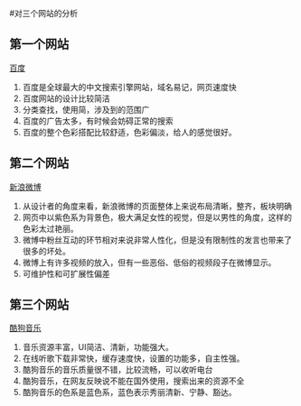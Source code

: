#对三个网站的分析
## 第一个网站
[百度](https://www.baidu.com/)  

1. 百度是全球最大的中文搜索引擎网站，域名易记，网页速度快
2. 百度网站的设计比较简洁
3. 分类查找，使用简，涉及到的范围广
4. 百度的广告太多，有时候会妨碍正常的搜索
5. 百度的整个色彩搭配比较舒适，色彩偏淡，给人的感觉很好。

## 第二个网站
[新浪微博](https://passport.weibo.com/visitor/visitor?entry=miniblog&a=enter&url=http%3A%2F%2Fweibo.com%2F&domain=.weibo.com&sudaref=https%3A%2F%2Fwww.baidu.com%2Flink%3Furl%3DzFt_iJjlucUSQIPBNxWMko2U1z_bzpX_SFpbruuyUXW%26wd%3D%26eqid%3D95478a6f0004a4cc00000003591b01c1&ua=php-sso_sdk_client-0.6.23&_rand=1494942150.9988)  
1. 从设计者的角度来看，新浪微博的页面整体上来说布局清晰，整齐，板块明确
2. 网页中以紫色系为背景色，极大满足女性的视觉，但是以男性的角度，这样的色彩太过艳丽。
3. 微博中粉丝互动的环节相对来说非常人性化，但是没有限制性的发言也带来了很多的坏处。
4. 微博上有许多视频的放入，但有一些恶俗、低俗的视频段子在微博显示。
5. 可维护性和可扩展性偏差

## 第三个网站
[酷狗音乐](http://www.kugou.com/)
1. 音乐资源丰富，UI简洁、清新，功能强大。
2. 在线听歌下载非常快，缓存速度快，设置的功能多，自主性强。
3. 酷狗音乐的音乐质量很不错，比较流畅，可以收听电台
4. 酷狗音乐，在网友反映说不能在国外使用，搜索出来的资源不全
5. 酷狗音乐的色系是蓝色系，蓝色表示秀丽清新、宁静、豁达。
